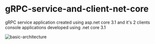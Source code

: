 # gRPC-service-and-client-net-core
gRPC service application created using asp.net core 3.1 and it's 2 clients console applications developed using .net core 3.1 

![basic-architecture](http://www.canertosuner.com/image.axd?picture=/2020/ntcr_grp_c_img1.PNG)
